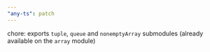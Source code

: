 ```yaml
---
"any-ts": patch
---
```


chore: exports `tuple`, `queue` and `nonemptyArray` submodules (already available on the `array` module)
